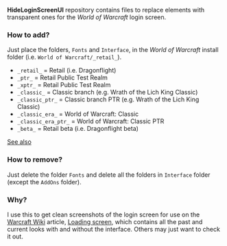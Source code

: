**HideLoginScreenUI** repository contains files to replace elements with transparent ones for the _World of Warcraft_ login screen.

### How to add?

Just place the folders, `Fonts` and `Interface`, in the _World of Warcraft_ install folder (i.e. `World of Warcraft/_retail_`).

* `_retail_` = Retail (i.e. Dragonflight)
* `_ptr_` = Retail Public Test Realm
* `_xptr_` = Retail Public Test Realm
* `_classic_` = Classic branch (e.g. Wrath of the Lich King Classic)
* `_classic_ptr_` = Classic branch PTR (e.g. Wrath of the Lich King Classic)
* `_classic_era_` = World of Warcraft: Classic
* `_classic_era_ptr_` = World of Warcraft: Classic PTR
* `_beta_` = Retail beta (i.e. Dragonflight beta)

[See also](https://warcraft.wiki.gg/Public_client_builds)

### How to remove?

Just delete the folder `Fonts` and delete all the folders in `Interface` folder (except the `AddOns` folder).

### Why?

I use this to get clean screenshots of the login screen for use on the [Warcraft Wiki](https://warcraft.wiki.gg/wiki/Warcraft_Wiki:About) article, [Loading screen](https://warcraft.wiki.gg/wiki/Loading_screen), which contains all the past and current looks with and without the interface. Others may just want to check it out.
